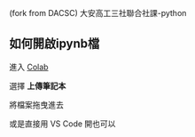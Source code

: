 (fork from DACSC)
大安高工三社聯合社課-python
## 如何開啟ipynb檔
進入 [Colab](https://colab.research.google.com/)

選擇 **上傳筆記本**

將檔案拖曳進去

或是直接用 VS Code 開也可以
